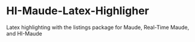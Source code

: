# HI-Maude-Latex-Highligher
Latex highlighting with the listings package for Maude, Real-Time Maude, and HI-Maude
